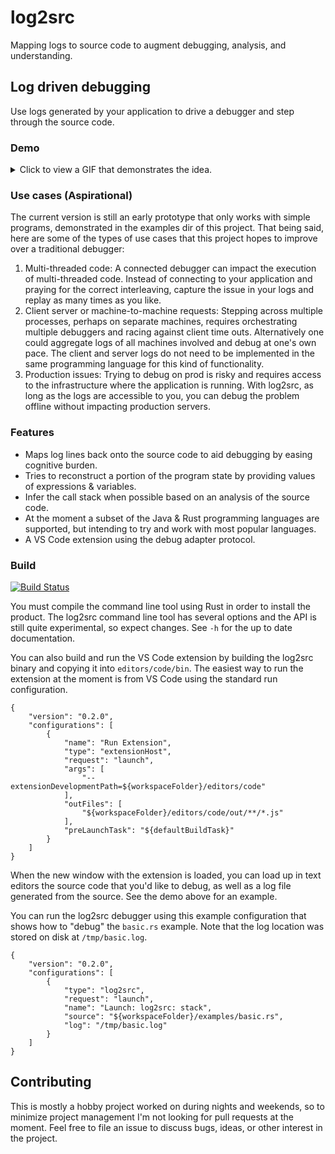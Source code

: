 # log2src

Mapping logs to source code to augment debugging, analysis, and understanding.
## Log driven debugging

Use logs generated by your application to drive a debugger and step through the source code.
### Demo

<details>
  <summary>Click to view a GIF that demonstrates the idea.</summary>
  <p>
    <img src="docs/debugger-demo.gif" />
  </p>
</details>

### Use cases (Aspirational)
The current version is still an early prototype that only works with simple programs, demonstrated in the examples dir of this project. That being said, here are some of the types of use cases that this project hopes to improve over a traditional debugger:
1. Multi-threaded code: A connected debugger can impact the execution of multi-threaded code. Instead of connecting to your application and praying for the correct interleaving,  capture the issue in your  logs and replay as many times as you like.
2. Client server or machine-to-machine requests: Stepping across multiple processes, perhaps on separate machines, requires orchestrating multiple debuggers and racing against client time outs. Alternatively one could aggregate logs of all machines involved and debug at one's own pace. The client and server logs do not need to be implemented in the same programming language for this kind of functionality.
3. Production issues: Trying to debug on prod is risky and requires access to the infrastructure where the application is running. With log2src, as long as the logs are accessible to you, you can debug the problem offline without impacting production servers.

### Features
- Maps log lines back onto the source code to aid debugging by easing cognitive burden.
- Tries to reconstruct a portion of the program state by providing values of expressions & variables.
- Infer the call stack when possible based on an analysis of the source code.
- At the moment a subset of the Java & Rust programming languages are supported, but intending to try and work with most popular languages.
- A VS Code extension using the debug adapter protocol.

### Build

[![Build Status](https://github.com/ttiimm/log2src/actions/workflows/rust.yml/badge.svg)](https://github.com/ttiimm/log2src/actions/workflows/rust.yml)

You must compile the command line tool using Rust in order to install the product. The log2src command line tool has several options and the API is still quite experimental, so expect changes. See `-h` for the up to date documentation.

You can also build and run the VS Code extension by building the log2src binary and copying it into `editors/code/bin`. The easiest way to run the extension at the moment is from VS Code using the standard run configuration.

```
{
    "version": "0.2.0",
    "configurations": [
        {
            "name": "Run Extension",
            "type": "extensionHost",
            "request": "launch",
            "args": [
                "--extensionDevelopmentPath=${workspaceFolder}/editors/code"
            ],
            "outFiles": [
                "${workspaceFolder}/editors/code/out/**/*.js"
            ],
            "preLaunchTask": "${defaultBuildTask}"
        }
    ]
}
```

When the new window with the extension is loaded, you can load up in text editors the source code that you'd like to debug, as well as a log file generated from the source. See the demo above for an example.

You can run the log2src debugger using this example configuration that shows how to "debug" the `basic.rs` example. Note that the log location was stored on disk at `/tmp/basic.log`.
```
{
    "version": "0.2.0",
    "configurations": [
        {
            "type": "log2src",
            "request": "launch",
            "name": "Launch: log2src: stack",
            "source": "${workspaceFolder}/examples/basic.rs",
            "log": "/tmp/basic.log"
        }
    ]
}
```

## Contributing
This is mostly a hobby project worked on during nights and weekends, so to minimize project management I'm not looking for pull requests at the moment. Feel free to file an issue to discuss bugs, ideas, or other interest in the project.
